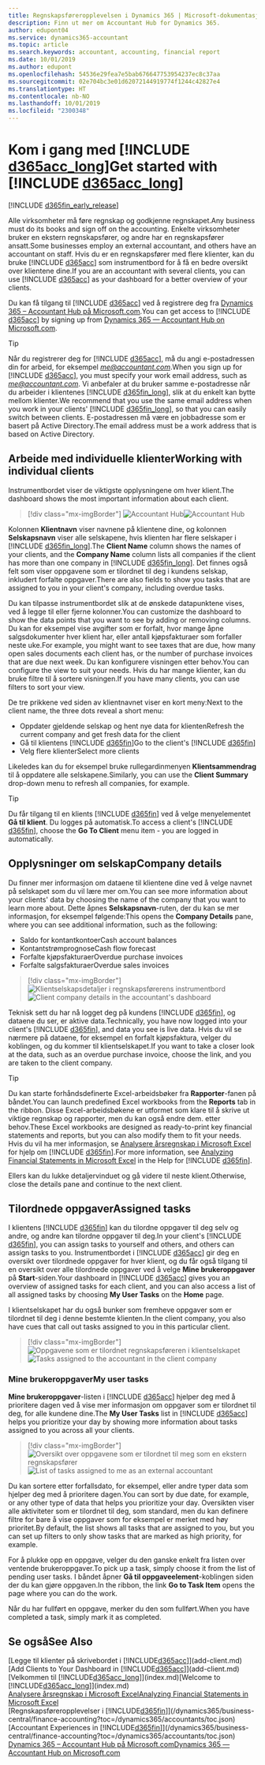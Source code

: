 ```yaml
---
title: Regnskapsføreropplevelsen i Dynamics 365 | Microsoft-dokumentasjon
description: Finn ut mer om Accountant Hub for Dynamics 365.
author: edupont04
ms.service: dynamics365-accountant
ms.topic: article
ms.search.keywords: accountant, accounting, financial report
ms.date: 10/01/2019
ms.author: edupont
ms.openlocfilehash: 54536e29fea7e5bab676647753954237ec8c37aa
ms.sourcegitcommit: 02e704bc3e01d62072144919774f1244c42827e4
ms.translationtype: HT
ms.contentlocale: nb-NO
ms.lasthandoff: 10/01/2019
ms.locfileid: "2300348"
---
```

# <a name="get-started-with-include-d365acc_longincludesd365acc_long_mdmd"></a><span data-ttu-id="a824b-103">Kom i gang med [!INCLUDE [d365acc_long](includes/d365acc_long_md.md)]</span><span class="sxs-lookup"><span data-stu-id="a824b-103">Get started with [!INCLUDE [d365acc_long](includes/d365acc_long_md.md)]</span></span>
[!INCLUDE [d365fin_early_release](includes/d365fin_early_release.md.md)]

<span data-ttu-id="a824b-104">Alle virksomheter må føre regnskap og godkjenne regnskapet.</span><span class="sxs-lookup"><span data-stu-id="a824b-104">Any business must do its books and sign off on the accounting.</span></span> <span data-ttu-id="a824b-105">Enkelte virksomheter bruker en ekstern regnskapsfører, og andre har en regnskapsfører ansatt.</span><span class="sxs-lookup"><span data-stu-id="a824b-105">Some businesses employ an external accountant, and others have an accountant on staff.</span></span> <span data-ttu-id="a824b-106">Hvis du er en regnskapsfører med flere klienter, kan du bruke [!INCLUDE [d365acc](includes/d365acc_md.md)] som instrumentbord for å få en bedre oversikt over klientene dine.</span><span class="sxs-lookup"><span data-stu-id="a824b-106">If you are an accountant with several clients, you can use [!INCLUDE [d365acc](includes/d365acc_md.md)] as your dashboard for a better overview of your clients.</span></span>  

<span data-ttu-id="a824b-107">Du kan få tilgang til [!INCLUDE [d365acc](includes/d365acc_md.md)] ved å registrere deg fra [Dynamics 365 – Accountant Hub på Microsoft.com](https://www.microsoft.com/en-us/dynamics365/financial-insights-for-accountants).</span><span class="sxs-lookup"><span data-stu-id="a824b-107">You can get access to [!INCLUDE [d365acc](includes/d365acc_md.md)] by signing up from [Dynamics 365 — Accountant Hub on Microsoft.com](https://www.microsoft.com/en-us/dynamics365/financial-insights-for-accountants).</span></span>  

> [!TIP]
>  <span data-ttu-id="a824b-108">Når du registrerer deg for [!INCLUDE [d365acc](includes/d365acc_md.md)], må du angi e-postadressen din for arbeid, for eksempel <em>me@accountant.com</em>.</span><span class="sxs-lookup"><span data-stu-id="a824b-108">When you sign up for [!INCLUDE [d365acc](includes/d365acc_md.md)], you must specify your work email address, such as <em>me@accountant.com</em>.</span></span> <span data-ttu-id="a824b-109">Vi anbefaler at du bruker samme e-postadresse når du arbeider i klientenes [!INCLUDE [d365fin_long](includes/d365fin_long_md.md)], slik at du enkelt kan bytte mellom klienter.</span><span class="sxs-lookup"><span data-stu-id="a824b-109">We recommend that you use the same email address when you work in your clients' [!INCLUDE [d365fin_long](includes/d365fin_long_md.md)], so that you can easily switch between clients.</span></span> <span data-ttu-id="a824b-110">E-postadressen må være en jobbadresse som er basert på Active Directory.</span><span class="sxs-lookup"><span data-stu-id="a824b-110">The email address must be a work address that is based on Active Directory.</span></span>

## <a name="working-with-individual-clients"></a><span data-ttu-id="a824b-111">Arbeide med individuelle klienter</span><span class="sxs-lookup"><span data-stu-id="a824b-111">Working with individual clients</span></span>
<span data-ttu-id="a824b-112">Instrumentbordet viser de viktigste opplysningene om hver klient.</span><span class="sxs-lookup"><span data-stu-id="a824b-112">The dashboard shows the most important information about each client.</span></span>  

> [!div class="mx-imgBorder"]
> <span data-ttu-id="a824b-113">![Accountant Hub](./media/accountant-get-started/accountant-dashboard.png)</span><span class="sxs-lookup"><span data-stu-id="a824b-113">![Accountant Hub](./media/accountant-get-started/accountant-dashboard.png)</span></span>

<span data-ttu-id="a824b-114">Kolonnen **Klientnavn** viser navnene på klientene dine, og kolonnen **Selskapsnavn** viser alle selskapene, hvis klienten har flere selskaper i [!INCLUDE [d365fin_long](includes/d365fin_long_md.md)].</span><span class="sxs-lookup"><span data-stu-id="a824b-114">The **Client Name** column shows the names of your clients, and the **Company Name** column lists all companies if the client has more than one company in [!INCLUDE [d365fin_long](includes/d365fin_long_md.md)].</span></span> <span data-ttu-id="a824b-115">Det finnes også felt som viser oppgavene som er tilordnet til deg i kundens selskap, inkludert forfalte oppgaver.</span><span class="sxs-lookup"><span data-stu-id="a824b-115">There are also fields to show you tasks that are assigned to you in your client's company, including overdue tasks.</span></span>  

<span data-ttu-id="a824b-116">Du kan tilpasse instrumentbordet slik at de ønskede datapunktene vises, ved å legge til eller fjerne kolonner.</span><span class="sxs-lookup"><span data-stu-id="a824b-116">You can customize the dashboard to show the data points that you want to see by adding or removing columns.</span></span> <span data-ttu-id="a824b-117">Du kan for eksempel vise avgifter som er forfalt, hvor mange åpne salgsdokumenter hver klient har, eller antall kjøpsfakturaer som forfaller neste uke.</span><span class="sxs-lookup"><span data-stu-id="a824b-117">For example, you might want to see taxes that are due, how many open sales documents each client has, or the number of purchase invoices that are due next week.</span></span> <span data-ttu-id="a824b-118">Du kan konfigurere visningen etter behov.</span><span class="sxs-lookup"><span data-stu-id="a824b-118">You can configure the view to suit your needs.</span></span> <span data-ttu-id="a824b-119">Hvis du har mange klienter, kan du bruke filtre til å sortere visningen.</span><span class="sxs-lookup"><span data-stu-id="a824b-119">If you have many clients, you can use filters to sort your view.</span></span>  

<span data-ttu-id="a824b-120">De tre prikkene ved siden av klientnavnet viser en kort meny:</span><span class="sxs-lookup"><span data-stu-id="a824b-120">Next to the client name, the three dots reveal a short menu:</span></span>

- <span data-ttu-id="a824b-121">Oppdater gjeldende selskap og hent nye data for klienten</span><span class="sxs-lookup"><span data-stu-id="a824b-121">Refresh the current company and get fresh data for the client</span></span>  
- <span data-ttu-id="a824b-122">Gå til klientens [!INCLUDE [d365fin](includes/d365fin_md.md)]</span><span class="sxs-lookup"><span data-stu-id="a824b-122">Go to the client's [!INCLUDE [d365fin](includes/d365fin_md.md)]</span></span>  
- <span data-ttu-id="a824b-123">Velg flere klienter</span><span class="sxs-lookup"><span data-stu-id="a824b-123">Select more clients</span></span>  

<span data-ttu-id="a824b-124">Likeledes kan du for eksempel bruke rullegardinmenyen **Klientsammendrag** til å oppdatere alle selskapene.</span><span class="sxs-lookup"><span data-stu-id="a824b-124">Similarly, you can use the **Client Summary** drop-down menu to refresh all companies, for example.</span></span>  

> [!TIP]
>  <span data-ttu-id="a824b-125">Du får tilgang til en klients [!INCLUDE [d365fin](includes/d365fin_md.md)] ved å velge menyelementet **Gå til klient**. Du logges på automatisk.</span><span class="sxs-lookup"><span data-stu-id="a824b-125">To access a client's [!INCLUDE [d365fin](includes/d365fin_md.md)], choose the **Go To Client** menu item - you are logged in automatically.</span></span>

## <a name="company-details"></a><span data-ttu-id="a824b-126">Opplysninger om selskap</span><span class="sxs-lookup"><span data-stu-id="a824b-126">Company details</span></span>
<span data-ttu-id="a824b-127">Du finner mer informasjon om dataene til klientene dine ved å velge navnet på selskapet som du vil lære mer om.</span><span class="sxs-lookup"><span data-stu-id="a824b-127">You can see more information about your clients' data by choosing the name of the company that you want to learn more about.</span></span> <span data-ttu-id="a824b-128">Dette åpnes **Selskapsnavn**-ruten, der du kan se mer informasjon, for eksempel følgende:</span><span class="sxs-lookup"><span data-stu-id="a824b-128">This opens the **Company Details** pane, where you can see additional information, such as the following:</span></span>  

* <span data-ttu-id="a824b-129">Saldo for kontantkontoer</span><span class="sxs-lookup"><span data-stu-id="a824b-129">Cash account balances</span></span>  
* <span data-ttu-id="a824b-130">Kontantstrømprognose</span><span class="sxs-lookup"><span data-stu-id="a824b-130">Cash flow forecast</span></span>  
* <span data-ttu-id="a824b-131">Forfalte kjøpsfakturaer</span><span class="sxs-lookup"><span data-stu-id="a824b-131">Overdue purchase invoices</span></span>  
* <span data-ttu-id="a824b-132">Forfalte salgsfakturaer</span><span class="sxs-lookup"><span data-stu-id="a824b-132">Overdue sales invoices</span></span>  

> [!div class="mx-imgBorder"]
> <span data-ttu-id="a824b-133">![Klientselskapsdetaljer i regnskapsførerens instrumentbord](./media/accountant-get-started/accountant-company-details.png)</span><span class="sxs-lookup"><span data-stu-id="a824b-133">![Client company details in the accountant's dashboard](./media/accountant-get-started/accountant-company-details.png)</span></span>

<span data-ttu-id="a824b-134">Teknisk sett du har nå logget deg på kundens [!INCLUDE [d365fin](includes/d365fin_md.md)], og dataene du ser, er aktive data.</span><span class="sxs-lookup"><span data-stu-id="a824b-134">Technically, you have now logged into your client's [!INCLUDE [d365fin](includes/d365fin_md.md)], and data you see is live data.</span></span> <span data-ttu-id="a824b-135">Hvis du vil se nærmere på dataene, for eksempel en forfalt kjøpsfaktura, velger du koblingen, og du kommer til klientselskapet.</span><span class="sxs-lookup"><span data-stu-id="a824b-135">If you want to take a closer look at the data, such as an overdue purchase invoice, choose the link, and you are taken to the client company.</span></span>  

> [!TIP]
> <span data-ttu-id="a824b-136">Du kan starte forhåndsdefinerte Excel-arbeidsbøker fra **Rapporter**-fanen på båndet.</span><span class="sxs-lookup"><span data-stu-id="a824b-136">You can launch predefined Excel workbooks from the **Reports** tab in the ribbon.</span></span> <span data-ttu-id="a824b-137">Disse Excel-arbeidsbøkene er utformet som klare til å skrive ut viktige regnskap og rapporter, men du kan også endre dem. etter behov.</span><span class="sxs-lookup"><span data-stu-id="a824b-137">These Excel workbooks are designed as ready-to-print key financial statements and reports, but you can also modify them to fit your needs.</span></span> <span data-ttu-id="a824b-138">Hvis du vil ha mer informasjon, se [Analysere årsregnskap i Microsoft Excel](/dynamics365/business-central/finance-analyze-excel?toc=/dynamics365/accountants/toc.json) for hjelp om [!INCLUDE [d365fin](includes/d365fin_md.md)].</span><span class="sxs-lookup"><span data-stu-id="a824b-138">For more information, see [Analyzing Financial Statements in Microsoft Excel](/dynamics365/business-central/finance-analyze-excel?toc=/dynamics365/accountants/toc.json) in the Help for [!INCLUDE [d365fin](includes/d365fin_md.md)].</span></span>  

<span data-ttu-id="a824b-139">Ellers kan du lukke detaljervinduet og gå videre til neste klient.</span><span class="sxs-lookup"><span data-stu-id="a824b-139">Otherwise, close the details pane and continue to the next client.</span></span>  

## <a name="assigned-tasks"></a><span data-ttu-id="a824b-140">Tilordnede oppgaver</span><span class="sxs-lookup"><span data-stu-id="a824b-140">Assigned tasks</span></span>
<span data-ttu-id="a824b-141">I klientens [!INCLUDE [d365fin](includes/d365fin_md.md)] kan du tilordne oppgaver til deg selv og andre, og andre kan tilordne oppgaver til deg.</span><span class="sxs-lookup"><span data-stu-id="a824b-141">In your client's [!INCLUDE [d365fin](includes/d365fin_md.md)], you can assign tasks to yourself and others, and others can assign tasks to you.</span></span> <span data-ttu-id="a824b-142">Instrumentbordet i [!INCLUDE [d365acc](includes/d365acc_md.md)] gir deg en oversikt over tilordnede oppgaver for hver klient, og du får også tilgang til en oversikt over alle tilordnede oppgaver ved å velge **Mine brukeroppgaver** på **Start**-siden.</span><span class="sxs-lookup"><span data-stu-id="a824b-142">Your dashboard in [!INCLUDE [d365acc](includes/d365acc_md.md)] gives you an overview of assigned tasks for each client, and you can also access a list of all assigned tasks by choosing **My User Tasks** on the **Home** page.</span></span>  

<span data-ttu-id="a824b-143">I klientselskapet har du også bunker som fremheve oppgaver som er tilordnet til deg i denne bestemte klienten.</span><span class="sxs-lookup"><span data-stu-id="a824b-143">In the client company, you also have cues that call out tasks assigned to you in this particular client.</span></span>

> [!div class="mx-imgBorder"]
> <span data-ttu-id="a824b-144">![Oppgavene som er tilordnet regnskapsføreren i klientselskapet](./media/accountant-get-started/accountant-company-details-tasks.png)</span><span class="sxs-lookup"><span data-stu-id="a824b-144">![Tasks assigned to the accountant in the client company](./media/accountant-get-started/accountant-company-details-tasks.png)</span></span>

### <a name="my-user-tasks"></a><span data-ttu-id="a824b-145">Mine brukeroppgaver</span><span class="sxs-lookup"><span data-stu-id="a824b-145">My user tasks</span></span>
<span data-ttu-id="a824b-146">**Mine brukeroppgaver**-listen i [!INCLUDE [d365acc](includes/d365acc_md.md)] hjelper deg med å prioritere dagen ved å vise mer informasjon om oppgaver som er tilordnet til deg, for alle kundene dine.</span><span class="sxs-lookup"><span data-stu-id="a824b-146">The **My User Tasks** list in [!INCLUDE [d365acc](includes/d365acc_md.md)] helps you prioritize your day by showing more information about tasks assigned to you across all your clients.</span></span>  

> [!div class="mx-imgBorder"]
> <span data-ttu-id="a824b-147">![Oversikt over oppgavene som er tilordnet til meg som en ekstern regnskapsfører](./media/accountant-get-started/accountant-tasklist.png)</span><span class="sxs-lookup"><span data-stu-id="a824b-147">![List of tasks assigned to me as an external accountant](./media/accountant-get-started/accountant-tasklist.png)</span></span>

<span data-ttu-id="a824b-148">Du kan sortere etter forfallsdato, for eksempel, eller andre typer data som hjelper deg med å prioritere dagen.</span><span class="sxs-lookup"><span data-stu-id="a824b-148">You can sort by due date, for example, or any other type of data that helps you prioritize your day.</span></span> <span data-ttu-id="a824b-149">Oversikten viser alle aktiviteter som er tilordnet til deg, som standard, men du kan definere filtre for bare å vise oppgaver som for eksempel er merket med høy prioritet.</span><span class="sxs-lookup"><span data-stu-id="a824b-149">By default, the list shows all tasks that are assigned to you, but you can set up filters to only show tasks that are marked as high priority, for example.</span></span>

<span data-ttu-id="a824b-150">For å plukke opp en oppgave, velger du den ganske enkelt fra listen over ventende brukeroppgaver.</span><span class="sxs-lookup"><span data-stu-id="a824b-150">To pick up a task, simply choose it from the list of pending user tasks.</span></span> <span data-ttu-id="a824b-151">I båndet åpner **Gå til oppgaveelement**-koblingen siden der du kan gjøre oppgaven.</span><span class="sxs-lookup"><span data-stu-id="a824b-151">In the ribbon, the link **Go to Task Item** opens the page where you can do the work.</span></span>  

<span data-ttu-id="a824b-152">Når du har fullført en oppgave, merker du den som fullført.</span><span class="sxs-lookup"><span data-stu-id="a824b-152">When you have completed a task, simply mark it as completed.</span></span>  

## <a name="see-also"></a><span data-ttu-id="a824b-153">Se også</span><span class="sxs-lookup"><span data-stu-id="a824b-153">See Also</span></span>

<span data-ttu-id="a824b-154">[Legge til klienter på skrivebordet i [!INCLUDE[d365acc](includes/d365acc_md.md)]](add-client.md)</span><span class="sxs-lookup"><span data-stu-id="a824b-154">[Add Clients to Your Dashboard in [!INCLUDE[d365acc](includes/d365acc_md.md)]](add-client.md)</span></span>  
<span data-ttu-id="a824b-155">[Velkommen til [!INCLUDE[d365acc_long](includes/d365acc_long_md.md)]](index.md)</span><span class="sxs-lookup"><span data-stu-id="a824b-155">[Welcome to [!INCLUDE[d365acc_long](includes/d365acc_long_md.md)]](index.md)</span></span>  
[<span data-ttu-id="a824b-156">Analysere årsregnskap i Microsoft Excel</span><span class="sxs-lookup"><span data-stu-id="a824b-156">Analyzing Financial Statements in Microsoft Excel</span></span>](/dynamics365/business-central/finance-analyze-excel?toc=/dynamics365/accountants/toc.json)  
<span data-ttu-id="a824b-157">[Regnskapsføreropplevelser i [!INCLUDE[d365fin](includes/d365fin_md.md)]](/dynamics365/business-central/finance-accounting?toc=/dynamics365/accountants/toc.json)</span><span class="sxs-lookup"><span data-stu-id="a824b-157">[Accountant Experiences in [!INCLUDE[d365fin](includes/d365fin_md.md)]](/dynamics365/business-central/finance-accounting?toc=/dynamics365/accountants/toc.json)</span></span>  
[<span data-ttu-id="a824b-158">Dynamics 365 – Accountant Hub på Microsoft.com</span><span class="sxs-lookup"><span data-stu-id="a824b-158">Dynamics 365 — Accountant Hub on Microsoft.com</span></span>](https://www.microsoft.com/en-us/dynamics365/financial-insights-for-accountants)  
